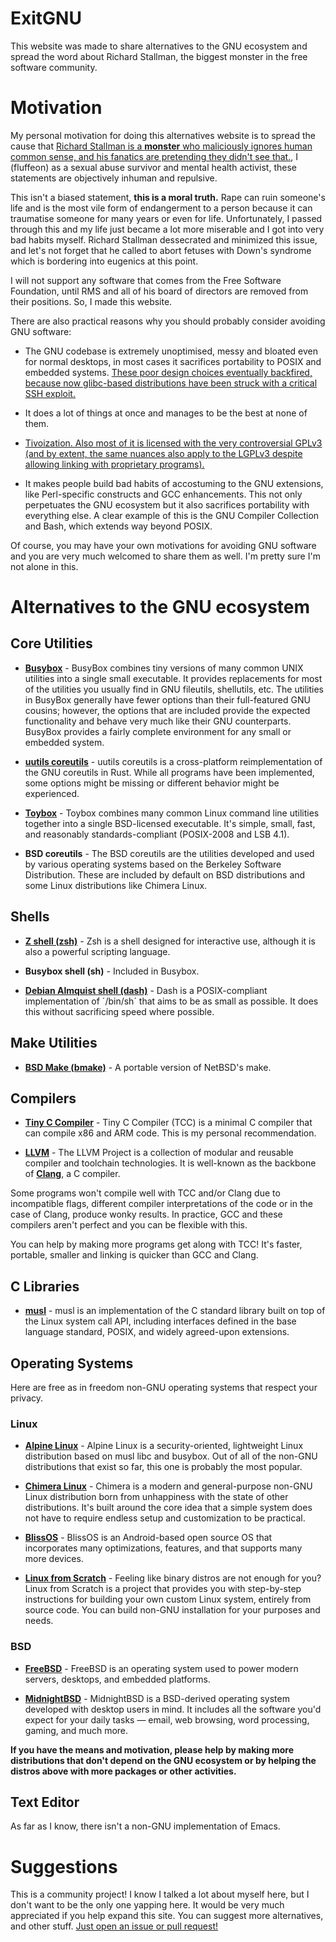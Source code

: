 # ExitGNU

This website was made to share alternatives to the GNU ecosystem and spread the word about Richard Stallman, the biggest monster in the free software community.

# Motivation

My personal motivation for doing this alternatives website is to spread the cause that [Richard Stallman is a **monster** who maliciously ignores human common sense, and his fanatics are pretending they didn't see that.](https://rms-open-letter.github.io/appendix), I (fluffeon) as a sexual abuse survivor and mental health activist, these statements are objectively inhuman and repulsive.

This isn't a biased statement, **this is a moral truth.** Rape can ruin someone's life and is the most vile form of endangerment to a person because it can traumatise someone for many years or even for life. Unfortunately, I passed through this and my life just became a lot more miserable and I got into very bad habits myself. Richard Stallman dessecrated and minimized this issue, and let's not forget that he called to abort fetuses with Down's syndrome which is bordering into eugenics at this point.

I will not support any software that comes from the Free Software Foundation, until RMS and all of his board of directors are removed from their positions. So, I made this website.

There are also practical reasons why you should probably consider avoiding GNU software:

* The GNU codebase is extremely unoptimised, messy and bloated even for normal desktops, in most cases it sacrifices portability to POSIX and embedded systems. [These poor design choices eventually backfired, because now glibc-based distributions have been struck with a critical SSH exploit.](https://www.upwind.io/feed/regresshion-rce-in-opensshs-server-on-glibc-based-linux-systems-cve-2024-6387)

* It does a lot of things at once and manages to be the best at none of them. 

* [Tivoization. Also most of it is licensed with the very controversial GPLv3 (and by extent, the same nuances also apply to the LGPLv3 despite allowing linking with proprietary programs).](https://www.youtube.com/watch?v=PaKIZ7gJlRU)

* It makes people build bad habits of accostuming to the GNU extensions, like Perl-specific constructs and GCC enhancements. This not only perpetuates the GNU ecosystem but it also sacrifices portability with everything else. A clear example of this is the GNU Compiler Collection and Bash, which extends way beyond POSIX.

Of course, you may have your own motivations for avoiding GNU software and you are very much welcomed to share them as well. I'm pretty sure I'm not alone in this.

# Alternatives to the GNU ecosystem

## Core Utilities

* [**Busybox**](https://www.busybox.net/) - BusyBox combines tiny versions of many common UNIX utilities into a single small executable. It provides replacements for most of the utilities you usually find in GNU fileutils, shellutils, etc. The utilities in BusyBox generally have fewer options than their full-featured GNU cousins; however, the options that are included provide the expected functionality and behave very much like their GNU counterparts. BusyBox provides a fairly complete environment for any small or embedded system.

* [**uutils coreutils**](https://github.com/uutils/coreutils) - uutils coreutils is a cross-platform reimplementation of the GNU coreutils in Rust. While all programs have been implemented, some options might be missing or different behavior might be experienced.

* [**Toybox**](http://landley.net/toybox/) - Toybox combines many common Linux command line utilities together into a single BSD-licensed executable. It's simple, small, fast, and reasonably standards-compliant (POSIX-2008 and LSB 4.1).

* **BSD coreutils** - The BSD coreutils are the utilities developed and used by various operating systems based on the Berkeley Software Distribution. These are included by default on BSD distributions and some Linux distributions like Chimera Linux.

## Shells

* [**Z shell (zsh)**](https://www.zsh.org/) - Zsh is a shell designed for interactive use, although it is also a powerful scripting language.

* **Busybox shell (sh)** - Included in Busybox.

* [**Debian Almquist shell (dash)**](http://gondor.apana.org.au/~herbert/dash/) - Dash is a POSIX-compliant implementation of ´/bin/sh´ that aims to be as small as possible. It does this without sacrificing speed where possible.

## Make Utilities

* [**BSD Make (bmake)**](https://www.crufty.net/help/sjg/bmake.html) - A portable version of NetBSD's make.

## Compilers

* [**Tiny C Compiler**](https://bellard.org/tcc/) - Tiny C Compiler (TCC) is a minimal C compiler that can compile x86 and ARM code. This is my personal recommendation.

* [**LLVM**](https://llvm.org/) - The LLVM Project is a collection of modular and reusable compiler and toolchain technologies. It is well-known as the backbone of [**Clang**](https://clang.llvm.org/), a C compiler.

Some programs won't compile well with TCC and/or Clang due to incompatible flags, different compiler interpretations of the code or in the case of Clang, produce wonky results. In practice, GCC and these compilers aren't perfect and you can be flexible with this.

You can help by making more programs get along with TCC! It's faster, portable, smaller and linking is quicker than GCC and Clang.

## C Libraries

* [**musl**](http://musl.libc.org/) - musl is an implementation of the C standard library built on top of the Linux system call API, including interfaces defined in the base language standard, POSIX, and widely agreed-upon extensions.

## Operating Systems

Here are free as in freedom non-GNU operating systems that respect your privacy.

### Linux

* [**Alpine Linux**](https://alpinelinux.org/) - Alpine Linux is a security-oriented, lightweight Linux distribution based on musl libc and busybox. Out of all of the non-GNU distributions that exist so far, this one is probably the most popular.

* [**Chimera Linux**](https://chimera-linux.org/) - Chimera is a modern and general-purpose non-GNU Linux distribution born from unhappiness with the state of other distributions. It's built around the core idea that a simple system does not have to require endless setup and customization to be practical.

* [**BlissOS**](https://blissos.org) - BlissOS is an Android-based open source OS that incorporates many optimizations, features, and that supports many more devices.

* [**Linux from Scratch**](https://www.linuxfromscratch.org/) - Feeling like binary distros are not enough for you? Linux from Scratch is a project that provides you with step-by-step instructions for building your own custom Linux system, entirely from source code. You can build non-GNU installation for your purposes and needs.

### BSD

* [**FreeBSD**](https://www.freebsd.org/) - FreeBSD is an operating system used to power modern servers, desktops, and embedded platforms.

* [**MidnightBSD**](https://www.midnightbsd.org/) - MidnightBSD is a BSD-derived operating system developed with desktop users in mind. It includes all the software you'd expect for your daily tasks — email, web browsing, word processing, gaming, and much more. 

**If you have the means and motivation, please help by making more distributions that don't depend on the GNU ecosystem or by helping the distros above with more packages or other activities.**

## Text Editor

As far as I know, there isn't a non-GNU implementation of Emacs.

# Suggestions

This is a community project! I know I talked a lot about myself here, but I don't want to be the only one yapping here. It would be very much appreciated if you help expand this site. You can suggest more alternatives, and other stuff. [Just open an issue or pull request!](https://github.com/ExitGNU/exitgnu.github.io)

